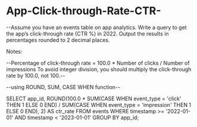 # App-Click-through-Rate-CTR-

--Assume you have an events table on app analytics. Write a query to get the app’s click-through rate (CTR %) in 2022. Output the results in percentages rounded to 2 decimal places.

Notes:

--Percentage of click-through rate = 100.0 * Number of clicks / Number of impressions
To avoid integer division, you should multiply the click-through rate by 100.0, not 100.--

--using ROUND, SUM, CASE WHEN function--


SELECT
  app_id,
  ROUND(100.0 *
    SUM(CASE WHEN event_type = 'click' THEN 1 ELSE 0 END) /
    SUM(CASE WHEN event_type = 'impression' THEN 1 ELSE 0 END), 2)  AS ctr_rate
FROM events
WHERE timestamp >= '2022-01-01' 
  AND timestamp < '2023-01-01'
GROUP BY app_id;
